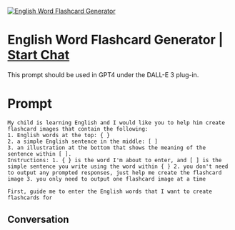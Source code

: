 
[![English Word Flashcard Generator](https://flow-user-images.s3.us-west-1.amazonaws.com/prompt/cU0t5sEit2XevY9k6t1i3/1698756076732)](https://gptcall.net/chat.html?data=%7B%22contact%22%3A%7B%22id%22%3A%22cU0t5sEit2XevY9k6t1i3%22%2C%22flow%22%3Atrue%7D%7D)
# English Word Flashcard Generator | [Start Chat](https://gptcall.net/chat.html?data=%7B%22contact%22%3A%7B%22id%22%3A%22cU0t5sEit2XevY9k6t1i3%22%2C%22flow%22%3Atrue%7D%7D)
This prompt should be used in GPT4 under the DALL-E 3 plug-in.

# Prompt

```
My child is learning English and I would like you to help him create flashcard images that contain the following:
1. English words at the top: { }
2. a simple English sentence in the middle: [ ]
3. an illustration at the bottom that shows the meaning of the sentence within [ ].
Instructions: 1. { } is the word I'm about to enter, and [ ] is the simple sentence you write using the word within { } 2. you don't need to output any prompted responses, just help me create the flashcard image 3. you only need to output one flashcard image at a time

First, guide me to enter the English words that I want to create flashcards for
```

## Conversation




